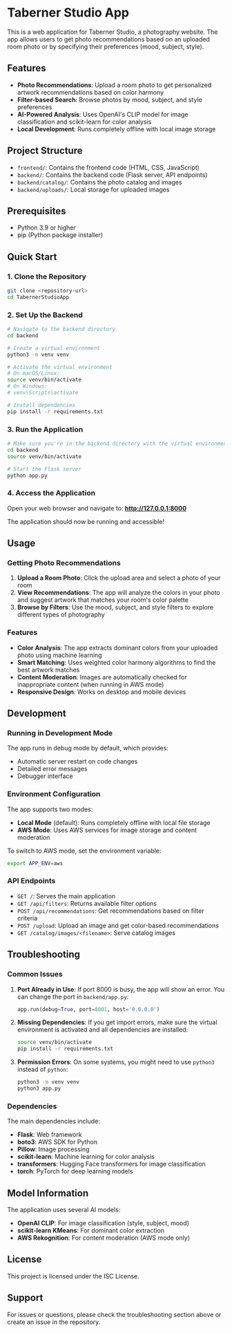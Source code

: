 # Taberner Studio App

This is a web application for Taberner Studio, a photography website. The app allows users to get photo recommendations based on an uploaded room photo or by specifying their preferences (mood, subject, style).

## Features

- **Photo Recommendations**: Upload a room photo to get personalized artwork recommendations based on color harmony
- **Filter-based Search**: Browse photos by mood, subject, and style preferences
- **AI-Powered Analysis**: Uses OpenAI's CLIP model for image classification and scikit-learn for color analysis
- **Local Development**: Runs completely offline with local image storage

## Project Structure

- `frontend/`: Contains the frontend code (HTML, CSS, JavaScript)
- `backend/`: Contains the backend code (Flask server, API endpoints)
- `backend/catalog/`: Contains the photo catalog and images
- `backend/uploads/`: Local storage for uploaded images

## Prerequisites

- Python 3.9 or higher
- pip (Python package installer)

## Quick Start

### 1. Clone the Repository

```bash
git clone <repository-url>
cd TabernerStudioApp
```

### 2. Set Up the Backend

```bash
# Navigate to the backend directory
cd backend

# Create a virtual environment
python3 -m venv venv

# Activate the virtual environment
# On macOS/Linux:
source venv/bin/activate
# On Windows:
# venv\Scripts\activate

# Install dependencies
pip install -r requirements.txt
```

### 3. Run the Application

```bash
# Make sure you're in the backend directory with the virtual environment activated
cd backend
source venv/bin/activate

# Start the Flask server
python app.py
```

### 4. Access the Application

Open your web browser and navigate to:
**http://127.0.0.1:8000**

The application should now be running and accessible!

## Usage

### Getting Photo Recommendations

1. **Upload a Room Photo**: Click the upload area and select a photo of your room
2. **View Recommendations**: The app will analyze the colors in your photo and suggest artwork that matches your room's color palette
3. **Browse by Filters**: Use the mood, subject, and style filters to explore different types of photography

### Features

- **Color Analysis**: The app extracts dominant colors from your uploaded photo using machine learning
- **Smart Matching**: Uses weighted color harmony algorithms to find the best artwork matches
- **Content Moderation**: Images are automatically checked for inappropriate content (when running in AWS mode)
- **Responsive Design**: Works on desktop and mobile devices

## Development

### Running in Development Mode

The app runs in debug mode by default, which provides:
- Automatic server restart on code changes
- Detailed error messages
- Debugger interface

### Environment Configuration

The app supports two modes:
- **Local Mode** (default): Runs completely offline with local file storage
- **AWS Mode**: Uses AWS services for image storage and content moderation

To switch to AWS mode, set the environment variable:
```bash
export APP_ENV=aws
```

### API Endpoints

- `GET /`: Serves the main application
- `GET /api/filters`: Returns available filter options
- `POST /api/recommendations`: Get recommendations based on filter criteria
- `POST /upload`: Upload an image and get color-based recommendations
- `GET /catalog/images/<filename>`: Serve catalog images

## Troubleshooting

### Common Issues

1. **Port Already in Use**: If port 8000 is busy, the app will show an error. You can change the port in `backend/app.py`:
   ```python
   app.run(debug=True, port=8001, host='0.0.0.0')
   ```

2. **Missing Dependencies**: If you get import errors, make sure the virtual environment is activated and all dependencies are installed:
   ```bash
   source venv/bin/activate
   pip install -r requirements.txt
   ```

3. **Permission Errors**: On some systems, you might need to use `python3` instead of `python`:
   ```bash
   python3 -m venv venv
   python3 app.py
   ```

### Dependencies

The main dependencies include:
- **Flask**: Web framework
- **boto3**: AWS SDK for Python
- **Pillow**: Image processing
- **scikit-learn**: Machine learning for color analysis
- **transformers**: Hugging Face transformers for image classification
- **torch**: PyTorch for deep learning models

## Model Information

The application uses several AI models:
- **OpenAI CLIP**: For image classification (style, subject, mood)
- **scikit-learn KMeans**: For dominant color extraction
- **AWS Rekognition**: For content moderation (AWS mode only)

## License

This project is licensed under the ISC License.

## Support

For issues or questions, please check the troubleshooting section above or create an issue in the repository.